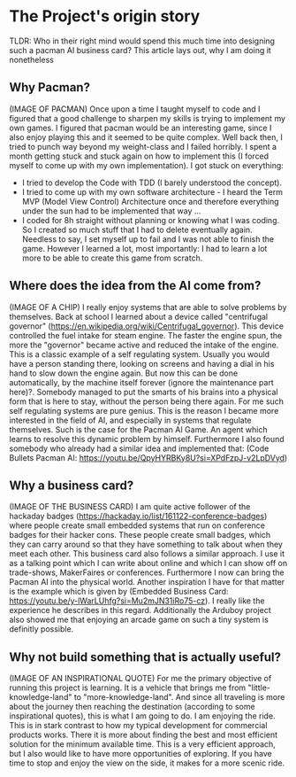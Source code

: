 # The Project's origin story
TLDR: Who in their right mind would spend this much time into designing such a pacman AI business card? This article lays out, why I am doing it nonetheless

## Why Pacman?
(IMAGE OF PACMAN)
Once upon a time I taught myself to code and I figured that a good challenge to sharpen my skills is trying to implement my own games. I figured that pacman would be an interesting game, since I also enjoy playing this and it seemed to be quite complex.
Well back then, I tried to punch way beyond my weight-class and I failed horribly. I spent a month getting stuck and stuck again on how to implement this (I forced myself to come up with my own implementation). I got stuck on everything: 
- I tried to develop the Code with TDD (I barely understood the concept). 
- I tried to come up with my own software architecture - I heard the Term MVP (Model View Control) Architecture once and therefore everything under the sun had to be implemented that way ... 
- I coded for 8h straight without planning or knowing what I was coding. So I created so much stuff that I had to delete eventually again.
Needless to say, I set myself up to fail and I was not able to finish the game. However I learned a lot, most importantly: I had to learn a lot more to be able to create this game from scratch.

## Where does the idea from the AI come from?
(IMAGE OF A CHIP)
I really enjoy systems that are able to solve problems by themselves. Back at school I learned about a device called "centrifugal governor" (https://en.wikipedia.org/wiki/Centrifugal_governor). This device controlled the fuel intake for steam engine. The faster the engine spun, the more the "governor" became active and reduced the intake of the engine. This is a classic example of a self regulating system. Usually you would have a person standing there, looking on screens and having a dial in his hand to slow down the engine again. But now this can be done automatically, by the machine itself forever (ignore the maintenance part here)?. Somebody managed to put the smarts of his brains into a physical form that is here to stay, without the person being there again. For me such self regulating systems are pure genius. 
This is the reason I became more interested in the field of AI, and especially in systems that regulate themselves. Such is the case for the Pacman AI Game. An agent which learns to resolve this dynamic problem by himself. Furthermore I also found somebody who already had a similar idea and implemented that: (Code Bullets Pacman AI: https://youtu.be/QpyHYRBKy8U?si=XPdFzpJ-v2LpDVyd)

## Why a business card?
(IMAGE OF THE BUSINESS CARD)
I am quite active follower of the hackaday badges (https://hackaday.io/list/161122-conference-badges) where people create small embedded systems that run on conference badges for their hacker cons. These people create small badges, which they can carry around so that they have something to talk about when they meet each other. This business card also follows a similar approach. I use it as a talking point which I can write about online and which I can show off on trade-shows, MakerFaires or conferences.
Furthermore I now can bring the Pacman AI into the physical world. 
Another inspiration I have for that matter is the example which is given by (Embedded Business Card: https://youtu.be/y-lWarLUhfg?si=Mu2mJN31iRo75-cz). I really like the experience he describes in this regard. 
Additionally the Arduboy project also showed me that enjoying an arcade game on such a tiny system is definitly possible. 

## Why not build something that is actually useful?
(IMAGE OF AN INSPIRATIONAL QUOTE)
For me the primary objective of running this project is learning. It is a vehicle that brings me from "little-knowledge-land" to "more-knowledge-land". And since all traveling is more about the journey then reaching the destination (according to some inspirational quotes), this is what I am going to do. I am enjoying the ride. This is in stark contrast to how my typical development for commercial products works. There it is more about finding the best and most efficient solution for the minimum available time. This is a very efficient approach, but I also would like to have more opportunities of exploring. If you have time to stop and enjoy the view on the side, it makes for a more scenic ride.